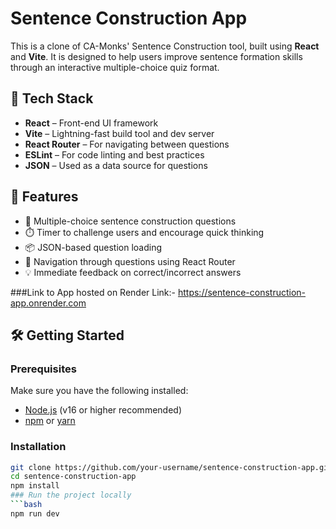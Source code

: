 # Sentence Construction App

This is a clone of CA-Monks' Sentence Construction tool, built using **React** and **Vite**. It is designed to help users improve sentence formation skills through an interactive multiple-choice quiz format.

## 🔧 Tech Stack

- **React** – Front-end UI framework
- **Vite** – Lightning-fast build tool and dev server
- **React Router** – For navigating between questions
- **ESLint** – For code linting and best practices
- **JSON** – Used as a data source for questions

## 🚀 Features

- 🧠 Multiple-choice sentence construction questions  
- ⏱️ Timer to challenge users and encourage quick thinking  
- 📦 JSON-based question loading  
- 🚥 Navigation through questions using React Router  
- 💡 Immediate feedback on correct/incorrect answers

###Link to App hosted on Render
Link:- https://sentence-construction-app.onrender.com

## 🛠️ Getting Started

### Prerequisites

Make sure you have the following installed:

- [Node.js](https://nodejs.org/) (v16 or higher recommended)
- [npm](https://www.npmjs.com/) or [yarn](https://yarnpkg.com/)

### Installation

```bash
git clone https://github.com/your-username/sentence-construction-app.git
cd sentence-construction-app
npm install
### Run the project locally
```bash
npm run dev

